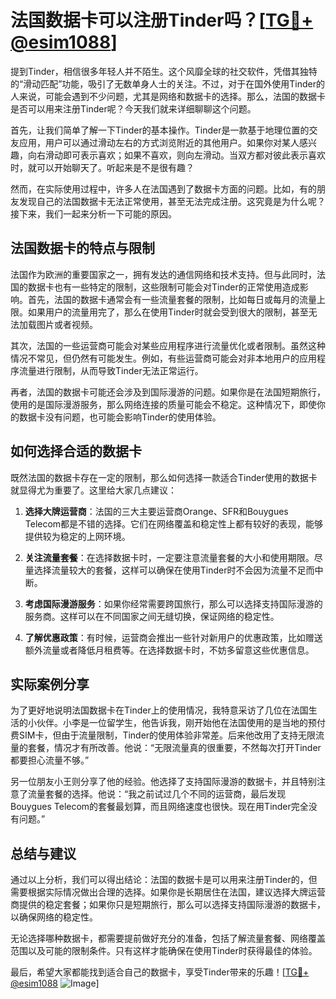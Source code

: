 # 法国数据卡可以注册Tinder吗？[[TG💪+ @esim1088](https://t.me/s/esim1088)]

提到Tinder，相信很多年轻人并不陌生。这个风靡全球的社交软件，凭借其独特的“滑动匹配”功能，吸引了无数单身人士的关注。不过，对于在国外使用Tinder的人来说，可能会遇到不少问题，尤其是网络和数据卡的选择。那么，法国的数据卡是否可以用来注册Tinder呢？今天我们就来详细聊聊这个问题。

首先，让我们简单了解一下Tinder的基本操作。Tinder是一款基于地理位置的交友应用，用户可以通过滑动左右的方式浏览附近的其他用户。如果你对某人感兴趣，向右滑动即可表示喜欢；如果不喜欢，则向左滑动。当双方都对彼此表示喜欢时，就可以开始聊天了。听起来是不是很有趣？

然而，在实际使用过程中，许多人在法国遇到了数据卡方面的问题。比如，有的朋友发现自己的法国数据卡无法正常使用，甚至无法完成注册。这究竟是为什么呢？接下来，我们一起来分析一下可能的原因。

## 法国数据卡的特点与限制

法国作为欧洲的重要国家之一，拥有发达的通信网络和技术支持。但与此同时，法国的数据卡也有一些特定的限制，这些限制可能会对Tinder的正常使用造成影响。首先，法国的数据卡通常会有一些流量套餐的限制，比如每日或每月的流量上限。如果用户的流量用完了，那么在使用Tinder时就会受到很大的限制，甚至无法加载图片或者视频。

其次，法国的一些运营商可能会对某些应用程序进行流量优化或者限制。虽然这种情况不常见，但仍然有可能发生。例如，有些运营商可能会对非本地用户的应用程序流量进行限制，从而导致Tinder无法正常运行。

再者，法国的数据卡可能还会涉及到国际漫游的问题。如果你是在法国短期旅行，使用的是国际漫游服务，那么网络连接的质量可能会不稳定。这种情况下，即使你的数据卡没有问题，也可能会影响Tinder的使用体验。

## 如何选择合适的数据卡

既然法国的数据卡存在一定的限制，那么如何选择一款适合Tinder使用的数据卡就显得尤为重要了。这里给大家几点建议：

1. **选择大牌运营商**：法国的三大主要运营商Orange、SFR和Bouygues Telecom都是不错的选择。它们在网络覆盖和稳定性上都有较好的表现，能够提供较为稳定的上网环境。

2. **关注流量套餐**：在选择数据卡时，一定要注意流量套餐的大小和使用期限。尽量选择流量较大的套餐，这样可以确保在使用Tinder时不会因为流量不足而中断。

3. **考虑国际漫游服务**：如果你经常需要跨国旅行，那么可以选择支持国际漫游的服务商。这样可以在不同国家之间无缝切换，保证网络的稳定性。

4. **了解优惠政策**：有时候，运营商会推出一些针对新用户的优惠政策，比如赠送额外流量或者降低月租费等。在选择数据卡时，不妨多留意这些优惠信息。

## 实际案例分享

为了更好地说明法国数据卡在Tinder上的使用情况，我特意采访了几位在法国生活的小伙伴。小李是一位留学生，他告诉我，刚开始他在法国使用的是当地的预付费SIM卡，但由于流量限制，Tinder的使用体验非常差。后来他改用了支持无限流量的套餐，情况才有所改善。他说：“无限流量真的很重要，不然每次打开Tinder都要担心流量不够。”

另一位朋友小王则分享了他的经验。他选择了支持国际漫游的数据卡，并且特别注意了流量套餐的选择。他说：“我之前试过几个不同的运营商，最后发现Bouygues Telecom的套餐最划算，而且网络速度也很快。现在用Tinder完全没有问题。”

## 总结与建议

通过以上分析，我们可以得出结论：法国的数据卡是可以用来注册Tinder的，但需要根据实际情况做出合理的选择。如果你是长期居住在法国，建议选择大牌运营商提供的稳定套餐；如果你只是短期旅行，那么可以选择支持国际漫游的数据卡，以确保网络的稳定性。

无论选择哪种数据卡，都需要提前做好充分的准备，包括了解流量套餐、网络覆盖范围以及可能的限制条件。只有这样才能确保在使用Tinder时获得最佳的体验。

最后，希望大家都能找到适合自己的数据卡，享受Tinder带来的乐趣！[[TG💪+ @esim1088](https://t.me/s/esim1088) ![Image](https://i.postimg.cc/4NQfJmqS/Snipaste-2025-05-13-00-14-12.png)]